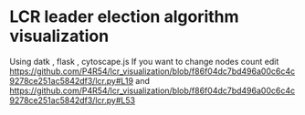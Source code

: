 # LCR leader election algorithm visualization
Using datk , flask , cytoscape.js
If you want to change nodes count edit https://github.com/P4R54/lcr_visualization/blob/f86f04dc7bd496a00c6c4c9278ce251ac5842df3/lcr.py#L19
and https://github.com/P4R54/lcr_visualization/blob/f86f04dc7bd496a00c6c4c9278ce251ac5842df3/lcr.py#L53
